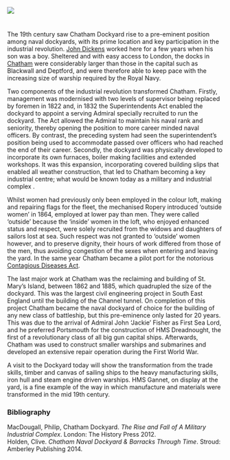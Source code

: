 <a href="https://beta.kent-maps.online"><img src="https://beta.kent-maps.online/juncture/ve-button.png"></a>
<param ve-config title="Chatham Dockyard" author="Martin Watts" layout="vtl" 
banner="/images/banners/19c.jpg">

<param ve-map center="Q729006" zoom="12">

<!-- Historical map layers -->
<param ve-map-layer mapwarper mapwarper-id="44832" title="Kent Ordnance Survey 1822">
<!-- <param mapwarper mapwarper-id="44832" title="Kent Topo Survey 1860" ve-map-layer/> -->
<param ve-map-layer active allmaps allmaps-id="a674cc941b6c08cf" title="Kent Ordnance Survey 1822" />


#

The 19th century saw Chatham Dockyard rise to a pre-eminent position among naval dockyards, with its prime location and key participation in the industrial revolution. [John Dickens](/dickens/dickens-chatham) worked here for a few years when his son was a boy. Sheltered and with easy access to London, the docks in [Chatham](/dickens/dickens-medway) were considerably larger than those in the capital such as Blackwall and Deptford, and were therefore able to keep pace with the increasing size of warship required by the Royal Navy. 
<param ve-image url="https://upload.wikimedia.org/wikipedia/commons/1/14/Joseph_Farington_%281747-1821%29_-_Chatham_Dockyard_-_BHC1782_-_Royal_Museums_Greenwich.jpg" label="Joseph Farington (1747-1821) - Chatham Dockyard - BHC1782 - Royal Museums Greenwich" attribution="Joseph Farington, Public domain, via Wikimedia Commons">

Two components of the industrial revolution transformed Chatham. Firstly, management was modernised with two levels of supervisor being replaced by foremen in 1822 and, in 1832 the Superintendents Act enabled the dockyard to appoint a serving Admiral specially recruited to run the dockyard. The Act allowed the Admiral to maintain his naval rank and seniority, thereby opening the position to more career minded naval officers. By contrast, the preceding system had seen the superintendent’s position being used to accommodate passed over officers who had reached the end of their career. Secondly, the dockyard was physically developed to incorporate its own furnaces, boiler making facilities and extended workshops. It was this expansion, incorporating covered building slips that enabled all weather construction, that led to Chatham becoming a key industrial centre; what would be known today as a military and industrial complex .
<param ve-image url="https://stor.artstor.org/stor/f04e222b-2912-487e-8194-b1a6e24c51c1" label="The Dockyard, Chatham" attribution="Kent Maps Online">
<param ve-map center="Q729006" zoom="15">

Whilst women had previously only been employed in the colour loft, making and repairing flags for the fleet, the mechanised Ropery introduced ‘outside women’ in 1864, employed at lower pay than men. They were called ‘outside’ because the ‘inside’ women in the loft, who enjoyed enhanced status and respect, were solely recruited from the widows and daughters of sailors lost at sea. Such respect was not granted to ‘outside’ women however, and to preserve dignity, their hours of work differed from those of the men, thus avoiding congestion of the sexes when entering and leaving the yard. In the same year Chatham became a pilot port for the notorious [Contagious Diseases Act](/19c/19c-contagious-diseases).
<param ve-image url="https://upload.wikimedia.org/wikipedia/commons/7/73/Chatham_Dockyard_ropery_6.jpg" label="Chatham Dockyard Ropery" attribution="Nilfanion, CC BY-SA 4.0, via Wikimedia Commons">

The last major work at Chatham was the reclaiming and building of St. Mary’s Island, between 1862 and 1885, which quadrupled the size of the dockyard. This was the largest civil engineering project in South East England until the building of the Channel tunnel. On completion of this project Chatham became the naval dockyard of choice for the building of any new class of battleship, but this pre-eminence only lasted for 20 years. This was due to the arrival of Admiral John ‘Jackie’ Fisher as First Sea Lord, and he preferred Portsmouth for the construction of HMS Dreadnought, the first of a revolutionary class of all big gun capital ships. Afterwards, Chatham was used to construct smaller warships and submarines and developed an extensive repair operation during the First World War.
<param ve-image url="https://stor.artstor.org/stor/4e856731-aff2-4d72-91b6-01e6e1ab812f" label="The Dockyard, Chatham" attribution="Kent Maps Online">

A visit to the Dockyard today will show the transformation from the trade skills, timber and canvas of sailing ships to the heavy manufacturing skills, iron hull and steam engine driven warships.  HMS Gannet, on display at the yard, is a fine example of the way in which manufacture and materials were transformed in the mid 19th century. 
<param ve-image url="https://upload.wikimedia.org/wikipedia/commons/5/50/The_Big_Shed_-_Chatham_-_geograph.org.uk_-_1962059.jpg" label="The Big Shed and HMS Gannet" attribution="The Big Shed - Chatham by Colin Babb, CC BY-SA 2.0, via Wikimedia Commons">

### Bibliography

MacDougall, Philip, Chatham Dockyard. _The Rise and Fall of A Military Industrial Complex_. London: The History Press 2012.   
Holden, Clive. _Chatham Naval Dockyard & Barracks Through Time_. Stroud: Amberley Publishing 2014.   
<param ve-image url="https://upload.wikimedia.org/wikipedia/commons/8/8d/The_Medway%2C_Chatham%2C_England-LCCN2002711859.jpg" label="The Medway at Chatham" attribution="Photochrom Print Collection, Public domain, via Wikimedia Commons">
